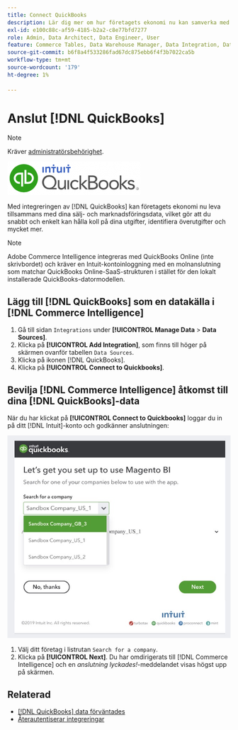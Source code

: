 ```yaml
---
title: Connect QuickBooks
description: Lär dig mer om hur företagets ekonomi nu kan samverka med era sälj- och marknadsföringsdata, så att ni snabbt och enkelt kan hålla koll på era utgifter, identifiera överutgifter och mycket annat.
exl-id: e100c88c-af59-4185-b2a2-c8e77bfd7277
role: Admin, Data Architect, Data Engineer, User
feature: Commerce Tables, Data Warehouse Manager, Data Integration, Data Import/Export
source-git-commit: b6f8a4f533286fad67dc875ebb6f4f3b7022ca5b
workflow-type: tm+mt
source-wordcount: '179'
ht-degree: 1%

---
```


# Anslut [!DNL QuickBooks]

>[!NOTE]
>
>Kräver [administratörsbehörighet](../../../administrator/user-management/user-management.md).

![QuickBooks-logotyp](../../../assets/Quickbooks.png)

Med integreringen av [!DNL QuickBooks] kan företagets ekonomi nu leva tillsammans med dina sälj- och marknadsföringsdata, vilket gör att du snabbt och enkelt kan hålla koll på dina utgifter, identifiera överutgifter och mycket mer.

>[!NOTE]
>
>Adobe Commerce Intelligence integreras med QuickBooks Online (inte skrivbordet) och kräver en Intuit-kontoinloggning med en molnanslutning som matchar QuickBooks Online-SaaS-strukturen i stället för den lokalt installerade QuickBooks-datormodellen.

## Lägg till [!DNL QuickBooks] som en datakälla i [!DNL Commerce Intelligence]

1. Gå till sidan `Integrations` under **[!UICONTROL Manage Data** > **Data Sources]**.
1. Klicka på **[!UICONTROL Add Integration]**, som finns till höger på skärmen ovanför tabellen `Data Sources`.
1. Klicka på ikonen [!DNL QuickBooks].
1. Klicka på **[!UICONTROL Connect to Quickbooks]**.

## Bevilja [!DNL Commerce Intelligence] åtkomst till dina [!DNL QuickBooks]-data

När du har klickat på **[!UICONTROL Connect to Quickbooks]** loggar du in på ditt [!DNL Intuit]-konto och godkänner anslutningen:

![Integreringssida för QuickBooks App Store](../../../assets/QuickBooks_App_Store_1.jpg)

1. Välj ditt företag i listrutan `Search for a company`.
1. Klicka på **[!UICONTROL Next]**. Du har omdirigerats till [!DNL Commerce Intelligence] och en *anslutning lyckades!*-meddelandet visas högst upp på skärmen.

## Relaterad

* [ [!DNL QuickBooks] data förväntades](../integrations/quickbooks-data.md)
* [Återautentiserar integreringar](https://experienceleague.adobe.com/docs/commerce-knowledge-base/kb/how-to/mbi-reauthenticating-integrations.html)
